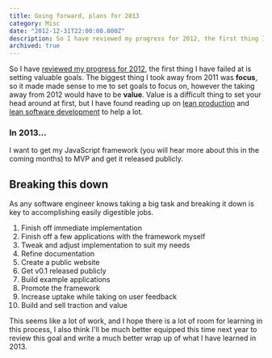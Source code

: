 ```yaml
---
title: Going forward, plans for 2013
category: Misc
date: "2012-12-31T22:00:00.000Z"
description: So I have reviewed my progress for 2012, the first thing I have failed at is setting valuable goals. The biggest thing I took away from 2011 was focus, so it made made sense to me to set goals to focus on, however the taking away from 2012 would have to be value.
archived: true
---
```


So I have [reviewed my progress for 2012](/blog/wrapping-up-2012), the first thing I have failed at is setting valuable goals. The biggest thing I took away from 2011 was **focus**, so it made made sense to me to set goals to focus on, however the taking away from 2012 would have to be **value**. Value is a difficult thing to set your head around at first, but I have found reading up on [lean production](http://en.wikipedia.org/wiki/Lean_production) and [lean software development](http://en.wikipedia.org/wiki/Lean_software_development) to help a lot.

### In 2013…
I want to get my JavaScript framework (you will hear more about this in the coming months) to MVP and get it released publicly.

## Breaking this down

As any software engineer knows taking a big task and breaking it down is key to accomplishing easily digestible jobs.

1. Finish off immediate implementation
2. Finish off a few applications with the framework myself
3. Tweak and adjust implementation to suit my needs
4. Refine documentation
5. Create a public website
4. Get v0.1 released publicly
5. Build example applications
6. Promote the framework
7. Increase uptake while taking on user feedback
8. Build and sell traction and value

This seems like a lot of work, and I hope there is a lot of room for learning in this process, I also think I'll be much better equipped this time next year to review this goal and write a much better wrap up of what I have learned in 2013.
